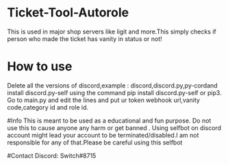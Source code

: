 # Ticket-Tool-Autorole
This is used in major shop servers like ligit and more.This simply checks if person who made the ticket has vanity in status or not!

# How to use
Delete all the versions of discord,example : discord,discord.py,py-cordand install discord.py-self using the command pip install discord.py-self or pip3.
Go to main.py and edit the lines and put ur token webhook url,vanity code,category id and role id.

#Info
This is meant to be used as a educational and fun purpose. Do not use this to cause anyone any harm or get banned . Using selfbot on discord account might lead your account to be terminated/disabled.I am not responsible for any of that.Please be careful using this selfbot

#Contact
Discord: Switch#8715
